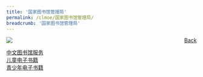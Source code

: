 ```yaml
---
title: '国家图书馆管理局'
permalink: /clmoe/国家图书馆管理局/
breadcrumb: '国家图书馆管理局'
---
```

<a href="/gallery/华文学习展示区-chinese-exhibitions-e/community-partners/" style="float:right;">Back</a>
 <img src="/images/NLB-CL.jpg"> <br/>

<a href="https://go.gov.sg/chinese-library-services" target="_blank">中文图书馆服务</a><br/>
<a href="https://go.gov.sg/children-books-we-love" target="_blank">儿童电子书籍</a><br/>
<a href="https://go.gov.sg/teen-books-we-love" target="_blank">青少年电子书籍</a>
